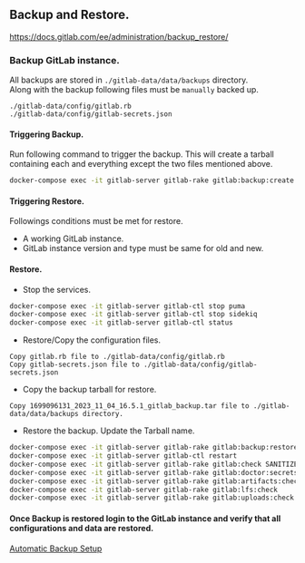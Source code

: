 ## Backup and Restore.
https://docs.gitlab.com/ee/administration/backup_restore/

### Backup GitLab instance.
All backups are stored in `./gitlab-data/data/backups` directory.  
Along with the backup following files must be `manually` backed up.  
```
./gitlab-data/config/gitlab.rb
./gitlab-data/config/gitlab-secrets.json
```

#### Triggering Backup.
Run following command to trigger the backup.
This will create a tarball containing each and everything except the 
two files mentioned above.
```bash
docker-compose exec -it gitlab-server gitlab-rake gitlab:backup:create STRATEGY=copy
```

#### Triggering Restore.
Followings conditions must be met for restore.
- A working GitLab instance.
- GitLab instance version and type must be same for old and new.

#### Restore.
- Stop the services.
```bash
docker-compose exec -it gitlab-server gitlab-ctl stop puma
docker-compose exec -it gitlab-server gitlab-ctl stop sidekiq
docker-compose exec -it gitlab-server gitlab-ctl status
```

- Restore/Copy the configuration files.
```
Copy gitlab.rb file to ./gitlab-data/config/gitlab.rb
Copy gitlab-secrets.json file to ./gitlab-data/config/gitlab-secrets.json
```

- Copy the backup tarball for restore.
```
Copy 1699096131_2023_11_04_16.5.1_gitlab_backup.tar file to ./gitlab-data/data/backups directory.
```

- Restore the backup. Update the Tarball name.
```bash
docker-compose exec -it gitlab-server gitlab-rake gitlab:backup:restore BACKUP=1699096131_2023_11_04_16.5.1 --trace
docker-compose exec -it gitlab-server gitlab-ctl restart
docker-compose exec -it gitlab-server gitlab-rake gitlab:check SANITIZE=true
docker-compose exec -it gitlab-server gitlab-rake gitlab:doctor:secrets
docker-compose exec -it gitlab-server gitlab-rake gitlab:artifacts:check
docker-compose exec -it gitlab-server gitlab-rake gitlab:lfs:check
docker-compose exec -it gitlab-server gitlab-rake gitlab:uploads:check
```

#### Once Backup is restored login to the GitLab instance and verify that all configurations and data are restored.

[Automatic Backup Setup](./automatic-backup/README.md)
